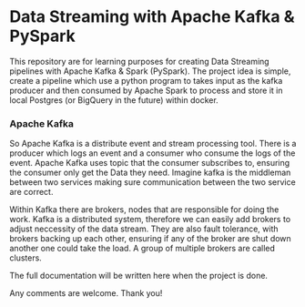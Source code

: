 # Data Streaming with Apache Kafka & PySpark

This repository are for learning purposes for creating Data Streaming pipelines with Apache Kafka & Spark (PySpark). The project idea is simple, create a pipeline which use a python program to takes input as the kafka producer and then consumed by Apache Spark to process and store it in local Postgres (or BigQuery in the future) within docker. 

### Apache Kafka

So Apache Kafka is a distribute event and stream processing tool. There is a producer which logs an event and a consumer who consume the logs of the event. Apache Kafka uses topic that the consumer subscribes to, ensuring the consumer only get the Data they need. Imagine kafka is the middleman between two services making sure communication between the two service are correct.

Within Kafka there are brokers, nodes that are responsible for doing the work. Kafka is a distributed system, therefore we can easily add brokers to adjust neccessity of the data stream. They are also fault tolerance, with brokers backing up each other, ensuring if any of the broker are shut down another one could take the load. A group of multiple brokers are called clusters.

The full documentation will be written here when the project is done.

Any comments are welcome. Thank you!